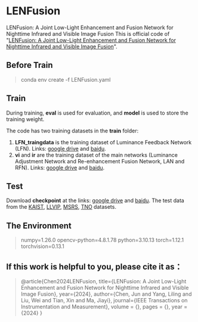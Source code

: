 # LENFusion

LENFusion: A Joint Low-Light Enhancement and Fusion Network for Nighttime Infrared and Visible Image Fusion
This is official code of "[LENFusion: A Joint Low-Light Enhancement and Fusion Network for Nighttime Infrared and Visible Image Fusion](https://ieeexplore.ieee.org/abstract/document/10504357)".

## Before Train

> conda env create -f LENFusion.yaml

## Train

During training, **eval** is used for evaluation, and **model** is used to store the training weight.

The code has two training datasets in the **train** folder:
1. **LFN_traingdata** is the training dataset of Luminance Feedback Network (LFN). Links: [google drive](https://drive.google.com/file/d/16VLXA-aOtD_TJaVFP9qEW-2Fa-05PJW2/view?usp=drive_link) and [baidu](https://pan.baidu.com/s/1Fw6nPvlTv9A3vAOGd3D9Aw?pwd=vudc).
2.  **vi** and **ir** are the training dataset of the main networks (Luminance Adjustment Network and Re-enhancement Fusion Network, LAN and RFN). Links: [google drive](https://drive.google.com/file/d/19zx4yWi_T7skTIfaJKLAmsbPjKNSzSgX/view?usp=drive_link) and [baidu](https://pan.baidu.com/s/1Q81kiIrCVACC703i1r_osQ?pwd=x6gf ).

## Test

Download **checkpoint** at the links: [google drive](https://drive.google.com/drive/folders/1RJEd-PLDZUq8NnE3T-KhACsALlR2uRyS?usp=drive_link) and [baidu](https://pan.baidu.com/s/13ncLAdDAjIXIyZk5drq_ZQ?pwd=g7nn).
The test data from the [KAIST](https://github.com/SoonminHwang/rgbt-ped-detection), [LLVIP](https://github.com/bupt-ai-cz/LLVIP), [MSRS](https://github.com/Linfeng-Tang/MSRS), [TNO](https://figshare.com/articles/dataset/TNO_Image_Fusion_Dataset/1008029) datasets.



## The Environment

>numpy=1.26.0
>opencv-python=4.8.1.78
>python=3.10.13
>torch=1.12.1
>torchvision=0.13.1


## If this work is helpful to you, please cite it as：
> @article{Chen2024LENFusion,
  title={LENFusion: A Joint Low-Light Enhancement and Fusion Network for Nighttime Infrared and Visible Image Fusion}, 
  year={2024},
  author={Chen, Jun and Yang, Liling and Liu, Wei and Tian, Xin and Ma, Jiayi},
  journal={IEEE Transactions on Instrumentation and Measurement}, 
  volume = {},
  pages = {},
  year = {2024}
}

